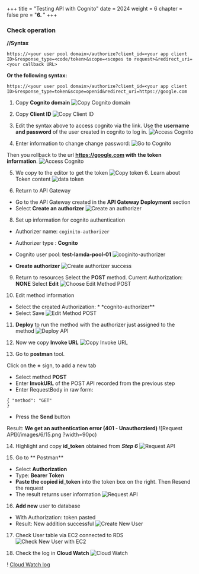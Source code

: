 +++
title = "Testing API with Cognito"
date = 2024
weight = 6
chapter = false
pre = "<b>6. </b>"
+++

### Check operation

**//Syntax**

```
https://<your user pool domain>/authorize?client_id=<your app client ID>&response_type=<code/token>&scope=<scopes to request>&redirect_uri=<your callback URL>
```

**Or the following syntax:**

```
https://<your user pool domain>/authorize?client_id=<your app client ID>&response_type=token&scope=openid&redirect_uri=https://google.com
```

1. Copy **Cognito domain**
   ![Copy Cognito domain](/images/6/1.png?width=90pc)

2. Copy **Client ID**
   ![Copy Client ID](/images/6/2.png?width=90pc)

3. Edit the syntax above to access cognito via the link.
   Use the **username and password** of the user created in cognito to log in.
   ![Access Cognito](/images/6/3.png?width=90pc)

4. Enter information to change change password:
   ![Go to Cognito](/images/6/4.png?width=90pc)

Then you rollback to the url **https://google.com with the token information**.
![Access Cognito](/images/6/5.png?width=90pc)

5. We copy to the editor to get the token
   ![Copy token](/images/6/6.png?width=90pc) 6. Learn about Token content
   ![data token](/images/6/7.png?width=90pc)

6. Return to API Gateway

- Go to the API Gateway created in the **API Gateway Deployment** section
- Select **Create an authorizer**
  ![Create an authorizer](/images/6/8.png?width=90pc)

8. Set up information for cognito authentication

- Authorizer name: `coginito-authorizer`
- Authorizer type : **Cognito**
- Cognito user pool: **test-lamda-pool-01**
  ![coginito-authorizer](/images/6/9.png?width=90pc)

- **Create authorizer**
  ![Create authorizer success](/images/6/10.png?width=90pc)

9. Return to resources
   Select the **POST** method. Current Authorization: **NONE**
   Select **Edit**
   ![Choose Edit Method POST](/images/6/11.png?width=90pc)

10. Edit method information

- Select the created Authorization: \* \*cognito-authorizer\*\*
- Select Save
  ![Edit Method POST](/images/6/12.png?width=90pc)

11. **Deploy** to run the method with the authorizer just assigned to the method
    ![Deploy API ](/images/6/13.png?width=90pc)

12. Now we copy **Invoke URL**
    ![Copy Invoke URL](/images/6/14.png?width=90pc)

13. Go to **postman** tool.

Click on the **+** sign, to add a new tab

- Select method **POST**
- Enter **InvokURL** of the POST API recorded from the previous step
- Enter RequestBody in raw form:

```
{ "method": "GET"
}
```

- Press the **Send** button

Result: **We get an authentication error (401 - Unauthorzierd)**
![Request API](/images/6/15.png ?width=90pc)

14. Highlight and copy **id_token** obtained from **_Step 6_**
    ![Request API](/images/6/16.png?width=90pc)

15. Go to ** Postman**

- Select **Authorization**
- Type: **Bearer Token**
- **Paste the copied id_token** into the token box on the right. Then Resend the request
- The result returns user information
  ![Request API](/images/6/17.png?width=90pc)

16. **Add new** user to database

- With Authorization: token pasted
- Result: New addition successful
  ![Create New User](/images/6/18.png?width=90pc)

17. Check User table via EC2 connected to RDS
    ![Check New User with EC2](/images/6/19.png?width=90pc)

18. Check the log in **Cloud Watch**
    ![Cloud Watch](/images/6/20.png?width=90pc)

! [Cloud Watch log](/images/6/21.png?width=90pc)
